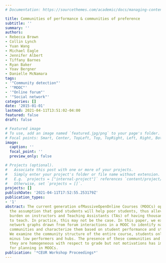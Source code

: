 ```yaml
---
# Documentation: https://sourcethemes.com/academic/docs/managing-content/

title: Communities of performance & communities of preference
subtitle: ''
summary: ''
authors:
- Rebecca Brown
- Collin Lynch
- Yuan Wang
- Michael Eagle
- Jennifer Albert
- Tiffany Barnes
- Ryan Baker
- Yoav Bergner
- Danielle McNamara
tags:
- '"Community detection"'
- '"MOOC"'
- '"Online forum"'
- '"Social network"'
categories: []
date: '2015-01-01'
lastmod: 2021-04-11T13:51:02-04:00
featured: false
draft: false

# Featured image
# To use, add an image named `featured.jpg/png` to your page's folder.
# Focal points: Smart, Center, TopLeft, Top, TopRight, Left, Right, BottomLeft, Bottom, BottomRight.
image:
  caption: ''
  focal_point: ''
  preview_only: false

# Projects (optional).
#   Associate this post with one or more of your projects.
#   Simply enter your project's folder or file name without extension.
#   E.g. `projects = ["internal-project"]` references `content/project/deep-learning/index.md`.
#   Otherwise, set `projects = []`.
projects: []
publishDate: '2021-04-11T17:52:55.253179Z'
publication_types:
- '1'
abstract: The current generation ofMassiveOpenOnline Courses (MOOCs) operate under
  the assumption that good students will help poor students, thus alleviating the
  burden on instructors and Teaching Assistants (TAs) of having thousands of students
  to teach. In practice, this may not be the case. In this paper, we examine social
  network graphs drawn from forum interactions in a MOOC to identify natural student
  communities and characterize them based on student performance and stated preferences.
  We examine the community structure of the entire course, students only, and students
  minus low performers and hubs. The presence of these communities and the fact that
  they are homogeneous with respect to grade but not motivations has important implications
  for planning in MOOCs.
publication: '*CEUR Workshop Proceedings*'
---
```

